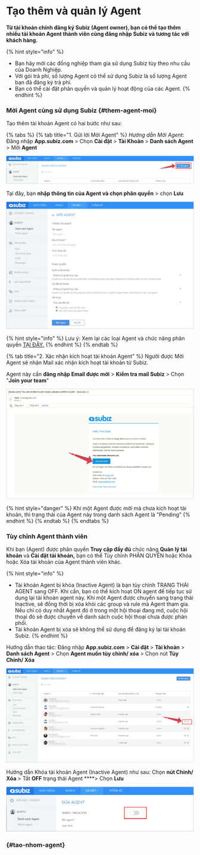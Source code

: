 # Tạo thêm và quản lý Agent

**Từ tài khoản chính đăng ký Subiz \(Agent owner\), bạn có thể tạo thêm nhiều tài khoản Agent thành viên cùng đăng nhập Subiz và tương tác với khách hàng.**

{% hint style="info" %}
* Bạn hãy mời các đồng nghiệp tham gia sử dụng Subiz tùy theo nhu cầu của Doanh Nghiệp.
* Với gói trả phí, số lượng Agent có thể sử dụng Subiz là số lượng Agent bạn đã đăng ký trả phí.
* Bạn có thể cài đặt phân quyền và quản lý hoạt động của các Agent.
{% endhint %}

### Mời Agent cùng sử dụng Subiz {#them-agent-moi}

Tạo thêm tài khoản Agent có hai bước như sau:

{% tabs %}
{% tab title="1. Gửi lời Mời Agent" %}
_Hướng dẫn Mời Agent_: Đăng nhập **App.subiz.com** &gt; Chọn **Cài đặt** &gt; **Tài Khoản** &gt; **Danh sách Agent** &gt; Mời **Agent**

![N&#xFA;t m&#x1EDD;i Agent m&#x1EDB;i](../../../.gitbook/assets/tao-moi-agent.jpg)

Tại đây, bạn **nhập thông tin của Agent và chọn phân quyền** &gt; chọn **Lưu**

![Nh&#x1EAD;p th&#xF4;ng tin Agent m&#x1EDB;i](../../../.gitbook/assets/nhap-thong-tin-agent.jpg)

{% hint style="info" %}
Lưu ý: Xem lại các loại Agent và chức năng phân quyền [TẠI ĐÂY.](https://subiz.gitbook.io/subiz-document/~/edit/primary/bat-dau-voi-subiz/untitled/quan-ly-agent/cac-loai-agent)
{% endhint %}
{% endtab %}

{% tab title="2. Xác nhận kích hoạt tài khoản Agent" %}
Người được Mời Agent sẽ nhận Mail xác nhận kích hoạt tài khoản từ Subiz. 

Agent này cần **đăng nhập Email được mời** &gt; **Kiểm tra mail Subiz** &gt; Chọn "**Join your team**"

![Email x&#xE1;c nh&#x1EAD;n k&#xED;ch ho&#x1EA1;t t&#xE0;i kho&#x1EA3;n](../../../.gitbook/assets/kich-hoat-agent.jpg)

{% hint style="danger" %}
Khi một Agent được mời mà chưa kích hoạt tài khoản, thì trạng thái của Agent này trong danh sách Agent là "Pending"
{% endhint %}
{% endtab %}
{% endtabs %}

### Tùy chỉnh Agent thành viên

Khi bạn \(Agent\) được phân quyền **Truy cập đầy đủ** chức năng **Quản lý tài khoản** và **Cài đặt tài khoản,** bạn có thể Tùy chỉnh PHÂN QUYỀN hoặc Khóa hoặc Xóa tài khoản của Agent thành viên khác.

{% hint style="info" %}
* Tài khoản Agent bị khóa \(Inactive Agent\) là bạn tùy chỉnh TRẠNG THÁI AGENT sang OFF.  Khi cần, bạn có thể kích hoạt ON agent để tiếp tục sử dụng lại tài khoản agent này.  Khi một Agent được chuyển sang trạng thái Inactive, sẽ đồng thời bị xóa khỏi các group và rule mà Agent tham gia. Nếu chỉ có duy nhất Agent đó ở trong một hội thoại đang mở, cuộc hội thoại đó sẽ được chuyển về danh sách cuộc hội thoại chưa được phân phối. 
* Tài khoản Agent bị xóa sẽ không thể sử dụng để đăng ký lại tài khoản Subiz. 
{% endhint %}

Hướng dẫn thao tác: Đăng nhập **App.subiz.com** &gt; **Cài đặt** &gt; **Tài khoản** &gt; **Danh sách Agent** &gt; Chọn **Agent muốn tùy chỉnh/ xóa** &gt; Chọn nút **Tùy Chỉnh/ Xóa**

![T&#xF9;y ch&#x1EC9;nh th&#xF4;ng tin Agent](../../../.gitbook/assets/tuy-chinh-thong-tin-agent.jpg)

Hướng dẫn Khóa tài khoản Agent \(Inactive Agent\) như sau: Chọn **nút Chỉnh/ Xóa** &gt; Tắt **OFF** trạng thái Agent ****&gt; Chọn **Lưu** 

![Kh&#xF3;a t&#xE0;i kho&#x1EA3;n c&#x1EE7;a Agent](../../../.gitbook/assets/thay-doi-trang-thai-agent.jpg)





###  {#tao-nhom-agent}

